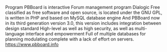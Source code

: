 Program PBBoard is interactive Forum management program Dialogic Free classified as free software and open source, is located under the GNU GPL, is written in PHP and based on MySQL database engine And PBBoard now in its third generation version 3.0, this version includes integration between design standard High-level as well as high security, as well as multi-language interface and empowerment Full of multiple databases for planning modulating complete with a lack of effort on servers.
https://www.pbboard.info 
